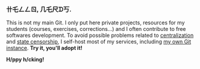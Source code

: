 ### 卄乇ㄥㄥㄖ, 几乇尺ᗪ丂. 

<!---![Welcome to my GitHub account.](louvre.jpg "Musée du Louvre, by @sqyqh")--->

This is not my main Git. I only put here private projects, resources for my students (courses, exercises, corrections...) and I often contribute to free softwares development. To avoid possible problems related to [centralization](https://www.eff.org/deeplinks/2020/11/riaa-abuses-dmca-take-down-popular-tool-downloading-online-video) and [state censorship](https://en.wikipedia.org/wiki/Censorship_of_GitHub), I self-host most of my services, including [my own Git instance](https://forgejo.org/). __Try it, you'll adopt it!__

__H/ppy h/cking!__
